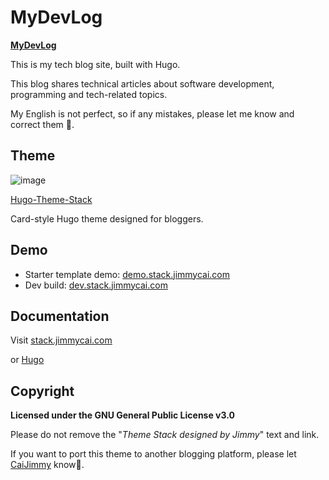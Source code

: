 # MyDevLog

**[MyDevLog](https://maydayxi.github.io/MyDevLog/)**

This is my tech blog site, built with Hugo.

This blog shares technical articles about software development, programming and tech-related topics.

My English is not perfect, so if any mistakes, please let me know and correct them 🙏.

## Theme

![image](https://user-images.githubusercontent.com/5889006/190859441-141b5f81-8483-40d2-bd96-ebf85616a46d.png)

[Hugo-Theme-Stack](https://github.com/CaiJimmy/hugo-theme-stack/tree/master)

Card-style Hugo theme designed for bloggers.

## Demo

- Starter template demo: [demo.stack.jimmycai.com](https://demo.stack.jimmycai.com)
- Dev build: [dev.stack.jimmycai.com](https://dev.stack.jimmycai.com)

## Documentation

Visit [stack.jimmycai.com](https://stack.jimmycai.com)

or [Hugo](https://gohugo.io/getting-started/quick-start/)

## Copyright

**Licensed under the GNU General Public License v3.0**

Please do not remove the "_Theme Stack designed by Jimmy_" text and link.

If you want to port this theme to another blogging platform, please let [CaiJimmy](https://github.com/CaiJimmy) know🙏.
